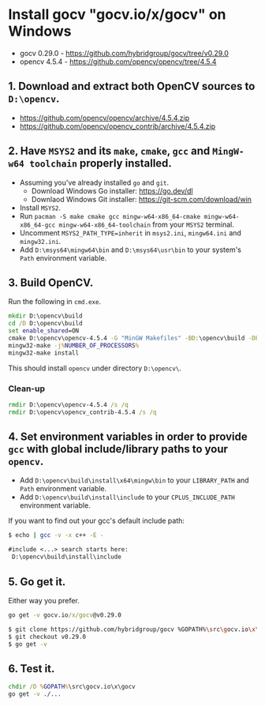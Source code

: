 # Install gocv "gocv.io/x/gocv" on Windows
- gocv 0.29.0 - https://github.com/hybridgroup/gocv/tree/v0.29.0
- opencv 4.5.4 - https://github.com/opencv/opencv/tree/4.5.4

## 1. Download and extract both OpenCV sources to `D:\opencv`.
- https://github.com/opencv/opencv/archive/4.5.4.zip
- https://github.com/opencv/opencv_contrib/archive/4.5.4.zip

## 2. Have `MSYS2` and its `make`, `cmake`, `gcc` and `MingW-w64 toolchain` properly installed.
- Assuming you've already installed `go` and `git`.
  - Download Windows Go installer: https://go.dev/dl
  - Downlaod Windows Git installer: https://git-scm.com/download/win
- Install `MSYS2`.
- Run `pacman -S make cmake gcc mingw-w64-x86_64-cmake mingw-w64-x86_64-gcc mingw-w64-x86_64-toolchain` from your `MSYS2` terminal.
- Uncomment `MSYS2_PATH_TYPE=inherit` in `msys2.ini`, `mingw64.ini` and `mingw32.ini`.
- Add `D:\msys64\mingw64\bin` and `D:\msys64\usr\bin` to your system's `Path` environment variable.

## 3. Build OpenCV.
Run the following in `cmd.exe`.
```cmd
mkdir D:\opencv\build
cd /D D:\opencv\build
set enable_shared=ON
cmake D:\opencv\opencv-4.5.4 -G "MinGW Makefiles" -BD:\opencv\build -DENABLE_CXX11=ON -DOPENCV_EXTRA_MODULES_PATH=D:\opencv\opencv_contrib-4.5.4\modules -DBUILD_SHARED_LIBS=%enable_shared% -DWITH_IPP=OFF -DWITH_MSMF=OFF -DBUILD_EXAMPLES=OFF -DBUILD_TESTS=OFF -DBUILD_PERF_TESTS=OFF -DBUILD_opencv_java=OFF -DBUILD_opencv_python=OFF -DBUILD_opencv_python2=OFF -DBUILD_opencv_python3=OFF -DBUILD_DOCS=OFF -DENABLE_PRECOMPILED_HEADERS=OFF -DBUILD_opencv_saliency=OFF -DBUILD_opencv_wechat_qrcode=OFF -DCPU_DISPATCH= -DOPENCV_GENERATE_PKGCONFIG=ON -DWITH_OPENCL_D3D11_NV=OFF -DOPENCV_ALLOCATOR_STATS_COUNTER_TYPE=int64_t -Wno-dev
mingw32-make -j%NUMBER_OF_PROCESSORS%
mingw32-make install
```
This should install `opencv` under directory `D:\opencv\`.
### Clean-up
```cmd
rmdir D:\opencv\opencv-4.5.4 /s /q
rmdir D:\opencv\opencv_contrib-4.5.4 /s /q

```

## 4. Set environment variables in order to provide `gcc` with global include/library paths to your `opencv`.
- Add `D:\opencv\build\install\x64\mingw\bin` to your `LIBRARY_PATH` and `Path` environment variable.
- Add `D:\opencv\build\install\include` to your `CPLUS_INCLUDE_PATH` environment variable.

If you want to find out your gcc's default include path:
```bash
$ echo | gcc -v -x c++ -E -
```
```txt
#include <...> search starts here:
 D:\opencv\build\install\include
```

## 5. Go get it.
Either way you prefer.
```cmd
go get -v gocv.io/x/gocv@v0.29.0
```
```bash
$ git clone https://github.com/hybridgroup/gocv %GOPATH%\src\gocv.io\x\gocv
$ git checkout v0.29.0
$ go get -v
```

## 6. Test it.
```cmd
chdir /D %GOPATH%\src\gocv.io\x\gocv
go get -v ./...
```
